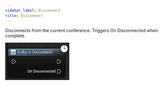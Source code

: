 ```yaml
---
sidebar_label: Disconnect
title: Disconnect
---
```

Disconnects from the current conference. Triggers On Disconnected when complete.

![Sample](../../../static/img/disconnect.png)